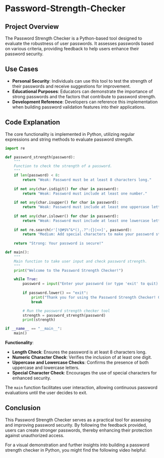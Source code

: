 # Password-Strength-Checker

## Project Overview

The Password Strength Checker is a Python-based tool designed to evaluate the robustness of user passwords. It assesses passwords based on various criteria, providing feedback to help users enhance their password security.

## Use Cases

- **Personal Security**: Individuals can use this tool to test the strength of their passwords and receive suggestions for improvement.
- **Educational Purposes**: Educators can demonstrate the importance of strong passwords and the factors that contribute to password strength.
- **Development Reference**: Developers can reference this implementation when building password validation features into their applications.

## Code Explanation

The core functionality is implemented in Python, utilizing regular expressions and string methods to evaluate password strength.

```python
import re

def password_strength(password):
    """
    Function to check the strength of a password.
    """
    if len(password) < 8:
        return "Weak: Password must be at least 8 characters long."
    
    if not any(char.isdigit() for char in password):
        return "Weak: Password must include at least one number."
    
    if not any(char.isupper() for char in password):
        return "Weak: Password must include at least one uppercase letter."
    
    if not any(char.islower() for char in password):
        return "Weak: Password must include at least one lowercase letter."
    
    if not re.search(r'[!@#$%^&*(),.?":{}|<>]', password):
        return "Medium: Add special characters to make your password stronger."
    
    return "Strong: Your password is secure!"

def main():
    """
    Main function to take user input and check password strength.
    """
    print("Welcome to the Password Strength Checker!")

    while True:
        password = input("Enter your password (or type 'exit' to quit): ")
        
        if password.lower() == "exit":
            print("Thank you for using the Password Strength Checker! Goodbye!")
            break

        # Run the password strength checker tool
        strength = password_strength(password)
        print(strength)

if __name__ == "__main__":
    main()
```

**Functionality**:

- **Length Check**: Ensures the password is at least 8 characters long.
- **Numeric Character Check**: Verifies the inclusion of at least one digit.
- **Uppercase and Lowercase Checks**: Confirms the presence of both uppercase and lowercase letters.
- **Special Character Check**: Encourages the use of special characters for enhanced security.

The `main` function facilitates user interaction, allowing continuous password evaluations until the user decides to exit.

## Conclusion

This Password Strength Checker serves as a practical tool for assessing and improving password security. By following the feedback provided, users can create stronger passwords, thereby enhancing their protection against unauthorized access.

For a visual demonstration and further insights into building a password strength checker in Python, you might find the following video helpful:
 
